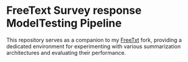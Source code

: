 
#  FreeText Survey response ModelTesting Pipeline

This repository serves as a companion to my [FreeTxt](https://github.com/EduardGabriel/FreeTxt-Flask-BscProj/edit/main/README.md) fork, providing a dedicated environment for experimenting with various summarization architectures and evaluating their performance.

